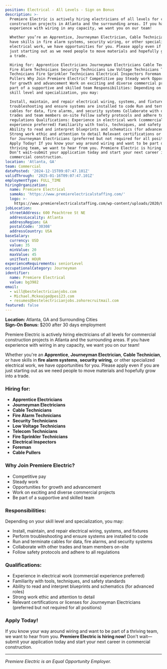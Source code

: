```yaml
---
position: Electrical - All Levels - Sign on Bonus
description: >-
  Premiere Electric is actively hiring electricians of all levels for commercial
  construction projects in Atlanta and the surrounding areas. If you have
  experience with wiring in any capacity, we want you on our team!

  Whether you’re an Apprentice, Journeyman Electrician, Cable Technician, or
  have skills in fire alarm systems, security wiring, or other specialized
  electrical work, we have opportunities for you. Please apply even if you are
  just starting out as we need people to move materials and hopefully grow into
  a trade.

  Hiring for: Apprentice Electricians Journeyman Electricians Cable Technicians
  Fire Alarm Technicians Security Technicians Low Voltage Technicians Telecom
  Technicians Fire Sprinkler Technicians Electrical Inspectors Foreman Cable
  Pullers Why Join Premiere Electric? Competitive pay Steady work Opportunities
  for growth and advancement Work on exciting and diverse commercial projects Be
  part of a supportive and skilled team Responsibilities: Depending on your
  skill level and specialization, you may:

  Install, maintain, and repair electrical wiring, systems, and fixtures Perform
  troubleshooting and ensure systems are installed to code Run and terminate
  cables for data, fire alarms, and security systems Collaborate with other
  trades and team members on-site Follow safety protocols and adhere to all
  regulations Qualifications: Experience in electrical work (commercial
  experience preferred) Familiarity with tools, techniques, and safety standards
  Ability to read and interpret blueprints and schematics (for advanced roles)
  Strong work ethic and attention to detail Relevant certifications or licenses
  for Journeyman Electricians (preferred but not required for all positions)
  Apply Today! If you know your way around wiring and want to be part of a
  thriving team, we want to hear from you. Premiere Electric is hiring now!
  Don’t wait—submit your application today and start your next career in
  commercial construction.
location: 'Atlanta, GA'
team: Commercial
datePosted: '2024-12-15T09:07:47.101Z'
validThrough: '2025-01-16T09:07:47.101Z'
employmentType: FULL_TIME
hiringOrganization:
  name: Premiere Electrical
  sameAs: 'https://www.premierelectricalstaffing.com/'
  logo: >-
    https://www.premierelectricalstaffing.com/wp-content/uploads/2020/05/Premier-Electrical-Staffing-logo.png
jobLocation:
  streetAddress: 600 Peachtree St NE
  addressLocality: Atlanta
  addressRegion: GA
  postalCode: '30308'
  addressCountry: USA
baseSalary:
  currency: USD
  value: 35
  minValue: 20
  maxValue: 45
  unitText: HOUR
experienceRequirements: seniorLevel
occupationalCategory: Journeyman
identifier:
  name: Premiere Electrical
  value: bg3982
email:
  - will@bestelectricianjobs.com
  - Michael.Mckeaige@pes123.com
  - resumes@bestelectricianjobs.zohorecruitmail.com
featured: false
---
```


**Location:** Atlanta, GA and Surrounding Cities  
**Sign-On Bonus:** $200 after 30 days employment

Premiere Electric is actively hiring electricians of all levels for commercial construction projects in Atlanta and the surrounding areas. If you have experience with wiring in any capacity, we want you on our team!  

Whether you're an **Apprentice**, **Journeyman Electrician**, **Cable Technician**, or have skills in **fire alarm systems**, **security wiring**, or other specialized electrical work, we have opportunities for you. Please apply even if you are just starting out as we need people to move materials and hopefully grow into a trade.

### Hiring for:
- **Apprentice Electricians**
- **Journeyman Electricians**
- **Cable Technicians**
- **Fire Alarm Technicians**
- **Security Technicians**
- **Low Voltage Technicians**
- **Telecom Technicians**
- **Fire Sprinkler Technicians**
- **Electrical Inspectors**
- **Foreman**
- **Cable Pullers**

### Why Join Premiere Electric?
- Competitive pay
- Steady work
- Opportunities for growth and advancement
- Work on exciting and diverse commercial projects
- Be part of a supportive and skilled team

### Responsibilities:
Depending on your skill level and specialization, you may:
- Install, maintain, and repair electrical wiring, systems, and fixtures
- Perform troubleshooting and ensure systems are installed to code
- Run and terminate cables for data, fire alarms, and security systems
- Collaborate with other trades and team members on-site
- Follow safety protocols and adhere to all regulations

### Qualifications:
- Experience in electrical work (commercial experience preferred)
- Familiarity with tools, techniques, and safety standards
- Ability to read and interpret blueprints and schematics (for advanced roles)
- Strong work ethic and attention to detail
- Relevant certifications or licenses for Journeyman Electricians (preferred but not required for all positions)

### Apply Today!  
If you know your way around wiring and want to be part of a thriving team, we want to hear from you. **Premiere Electric is hiring now!** Don't wait—submit your application today and start your next career in commercial construction.

---
*Premiere Electric is an Equal Opportunity Employer.*
